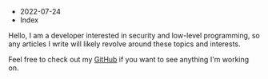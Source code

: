 - 2022-07-24
- Index

Hello, I am a developer interested in security and low-level programming, so any articles I write will likely revolve around these topics and interests.

Feel free to check out my [GitHub](https://github.com/b-irb/) if you want to see anything I'm working on.
